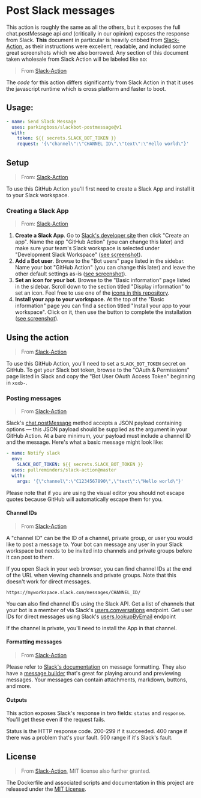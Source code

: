 # Post Slack messages

This action is roughly the same as all the others, but it exposes the full chat.postMessage api _and_ (critically in our opinion) exposes the response from Slack. **This** document in particular is heavily cribbed from [Slack-Action](https://github.com/abinoda/slack-action), as their instructions were excellent, readable, and included some great screenshots which we also borrowed. Any section of this document taken wholesale from Slack Action will be labeled like so:

> From [Slack-Action](https://github.com/abinoda/slack-action)

The _code_ for this action differs significantly from Slack Action in that it uses the javascript runtime which is cross platform and faster to boot.

## Usage:

```yaml
- name: Send Slack Message
  uses: parkingboss/slackbot-postmessage@v1
  with:
    token: ${{ secrets.SLACK_BOT_TOKEN }}
    request: '{\"channel\":\"CHANNEL ID\",\"text\":\"Hello world\"}'
```

## Setup

> From: [Slack-Action](https://github.com/abinoda/slack-action)

To use this GitHub Action you'll first need to create a Slack App and install it to your Slack workspace.

### Creating a Slack App

> From: [Slack-Action](https://github.com/abinoda/slack-action)

1. **Create a Slack App**. Go to [Slack's developer site](https://api.slack.com/apps) then click "Create an app". Name the app "GitHub Action" (you can change this later) and make sure your team's Slack workspace is selected under "Development Slack Workspace" ([see screenshot](docs/images/slack-app.png)).
2. **Add a Bot user**. Browse to the "Bot users" page listed in the sidebar. Name your bot "GitHub Action" (you can change this later) and leave the other default settings as-is ([see screenshot](docs/images/bot-user.png)).
3. **Set an icon for your bot.** Browse to the "Basic information" page listed in the sidebar. Scroll down to the section titled "Display information" to set an icon. Feel free to use one of the [icons in this repository](docs/app-icons).
4. **Install your app to your workspace.** At the top of the "Basic information" page you can find a section titled "Install your app to your workspace". Click on it, then use the button to complete the installation ([see screenshot](docs/images/install-slack-app.png)).

## Using the action

> From [Slack-Action](https://github.com/abinoda/slack-action)

To use this GitHub Action, you'll need to set a `SLACK_BOT_TOKEN` secret on GitHub. To get your Slack bot token, browse to the "OAuth & Permissions" page listed in Slack and copy the "Bot User OAuth Access Token" beginning in `xoxb-`.

### Posting messages

> From [Slack-Action](https://github.com/abinoda/slack-action)

Slack's [chat.postMessage](https://api.slack.com/methods/chat.postMessage) method accepts a JSON payload containing options — this JSON payload should be supplied as the argument in your GitHub Action. At a bare minimum, your payload must include a channel ID and the message. Here's what a basic message might look like:

```yaml
- name: Notify slack
  env:
    SLACK_BOT_TOKEN: ${{ secrets.SLACK_BOT_TOKEN }}
  uses: pullreminders/slack-action@master
  with:
    args: '{\"channel\":\"C1234567890\",\"text\":\"Hello world\"}'
```

Please note that if you are using the visual editor you should not escape quotes because GitHub will automatically escape them for you.

#### Channel IDs

> From [Slack-Action](https://github.com/abinoda/slack-action)

A "channel ID" can be the ID of a channel, private group, or user you would like to post a message to. Your bot can message any user in your Slack workspace but needs to be invited into channels and private groups before it can post to them.

If you open Slack in your web browser, you can find channel IDs at the end of the URL when viewing channels and private groups. Note that this doesn't work for direct messages.

```
https://myworkspace.slack.com/messages/CHANNEL_ID/
```

You can also find channel IDs using the Slack API. Get a list of channels that your bot is a member of via Slack's [users.conversations](https://api.slack.com/methods/users.conversations) endpoint. Get user IDs for direct messages using Slack's [users.lookupByEmail](https://api.slack.com/methods/users.lookupByEmail) endpoint

If the channel is private, you'll need to install the App in that channel.

#### Formatting messages

> From [Slack-Action](https://github.com/abinoda/slack-action)

Please refer to [Slack's documentation](https://api.slack.com/docs/messages) on message formatting. They also have a [message builder](https://api.slack.com/docs/messages/builder) that's great for playing around and previewing messages. Your messages can contain attachments, markdown, buttons, and more.

#### Outputs

This action exposes Slack's response in two fields: `status` and `response`. You'll get these even if the request fails.

Status is the HTTP response code. 200-299 if it succeeded. 400 range if there was a problem that's your fault. 500 range if it's Slack's fault.

## License

> From [Slack-Action](https://github.com/abinoda/slack-action), MIT license also further granted.

The Dockerfile and associated scripts and documentation in this project are released under the [MIT License](LICENSE).
